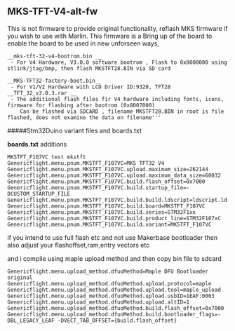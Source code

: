 ## MKS-TFT-V4-alt-fw
This is not firmware to provide original functionality, reflash MKS firmware if you wish to use with Marlin.
This firmware is a Bring up of the board to enable the board to be used in new unforseen ways,

```
__mks-tft-32-v4-bootrom.bin __
 - For V4 Hardware, V3.0.0 software bootrom , Flash to 0x8000000 using stlink/jtag/bmp, then flash MKSTFT28.BIN via SD card

__MKS-TFT32-factory-boot.bin__
 - For V1/V2 Hardware with LCD Driver ID:9320, TFT28
__TFT_32_v3.0.3.rar __
 - The additional flash files fir V4 hardware including fonts, icons, firmware for flashing after bootrom (0x8007000)
	Can be flashed via SDCARD , filename MKSTFT28.BIN in root is file flashed, does not examine the data on filename'''
```	
	


#####Stm32Duino variant files and boards.txt 

__boards.txt__ additions
```
MKSTFT_F107VC test mkstft
Genericflight.menu.pnum.MKSTFT_F107VC=MKS TFT32 V4
Genericflight.menu.pnum.MKSTFT_F107VC.upload.maximum_size=262144
Genericflight.menu.pnum.MKSTFT_F107VC.upload.maximum_data_size=60032
Genericflight.menu.pnum.MKSTFT_F107VC.build.flash_offset=0x7000
Genericflight.menu.pnum.MKSTFT_F107VC.build.startup_file=-DCUSTOM_STARTUP_FILE
Genericflight.menu.pnum.MKSTFT_F107VC.build.build.ldscript=ldscript.ld
Genericflight.menu.pnum.MKSTFT_F107VC.build.board=MKSTFT_F107VC
Genericflight.menu.pnum.MKSTFT_F107VC.build.series=STM32F1xx
Genericflight.menu.pnum.MKSTFT_F107VC.build.product_line=STM32F107xC
Genericflight.menu.pnum.MKSTFT_F107VC.build.variant=MKSTFT_F107VC
```
if you intend to use full flash etc and not use Makerbase bootloader then also adjust your flashoffset,ram,entry vectors etc




and i compile using maple upload method and then copy bin file to sdcard
```
Genericflight.menu.upload_method.dfuoMethod=Maple DFU Bootloader original
Genericflight.menu.upload_method.dfuoMethod.upload.protocol=maple
Genericflight.menu.upload_method.dfuoMethod.upload.tool=maple_upload
Genericflight.menu.upload_method.dfuoMethod.upload.usbID=1EAF:0003
Genericflight.menu.upload_method.dfuoMethod.upload.altID=1
Genericflight.menu.upload_method.dfuoMethod.build.flash_offset=0x7000
Genericflight.menu.upload_method.dfuoMethod.build.bootloader_flags=-DBL_LEGACY_LEAF -DVECT_TAB_OFFSET={build.flash_offset}
```
